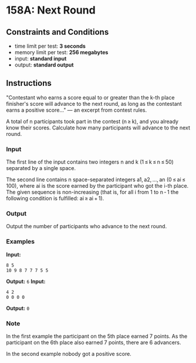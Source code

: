 # 158A: Next Round

## Constraints and Conditions

- time limit per test: **3 seconds**
- memory limit per test: **256 megabytes**
- input: **standard input**
- output: **standard output**

## Instructions

"Contestant who earns a score equal to or greater than the k-th place finisher's score will advance to the next round, as long as the contestant earns a positive score..." — an excerpt from contest rules.

A total of n participants took part in the contest (n ≥ k), and you already know their scores. Calculate how many participants will advance to the next round.

### Input

The first line of the input contains two integers n and k (1 ≤ k ≤ n ≤ 50) separated by a single space.

The second line contains n space-separated integers a1, a2, ..., an (0 ≤ ai ≤ 100), where ai is the score earned by the participant who got the i-th place. The given sequence is non-increasing (that is, for all i from 1 to n - 1 the following condition is fulfilled: ai ≥ ai + 1).

### Output

Output the number of participants who advance to the next round.

### Examples

**Input:**

```
8 5
10 9 8 7 7 7 5 5
```

**Output:**
`6`
**Input:**

```
4 2
0 0 0 0
```

**Output:**
`0`

### Note

In the first example the participant on the 5th place earned 7 points. As the participant on the 6th place also earned 7 points, there are 6 advancers.

In the second example nobody got a positive score.
